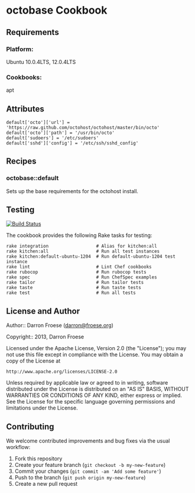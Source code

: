 octobase Cookbook
=================

Requirements
------------

### Platform:

Ubuntu 10.0.4LTS, 12.0.4LTS

### Cookbooks:

apt

Attributes
----------

```
default['octo']['url'] = 'https://raw.github.com/octohost/octohost/master/bin/octo'
default['octo']['path'] = '/usr/bin/octo'
default['sudoers'] = '/etc/sudoers'
default['sshd']['config'] = '/etc/ssh/sshd_config'
```

Recipes
-------

### octobase::default

Sets up the base requirements for the octohost install.

Testing
-------

[![Build Status](https://travis-ci.org/darron/octobase-cookbook.png?branch=master)](https://travis-ci.org/darron/octobase-cookbook)

The cookbook provides the following Rake tasks for testing:

    rake integration                  # Alias for kitchen:all
    rake kitchen:all                  # Run all test instances
    rake kitchen:default-ubuntu-1204  # Run default-ubuntu-1204 test instance
    rake lint                         # Lint Chef cookbooks
    rake rubocop                      # Run rubocop tests
    rake spec                         # Run ChefSpec examples
    rake tailor                       # Run tailor tests
    rake taste                        # Run taste tests
    rake test                         # Run all tests

License and Author
------------------

Author:: Darron Froese (darron@froese.org)

Copyright:: 2013, Darron Froese

Licensed under the Apache License, Version 2.0 (the "License");
you may not use this file except in compliance with the License.
You may obtain a copy of the License at

    http://www.apache.org/licenses/LICENSE-2.0

Unless required by applicable law or agreed to in writing, software
distributed under the License is distributed on an "AS IS" BASIS,
WITHOUT WARRANTIES OR CONDITIONS OF ANY KIND, either express or implied.
See the License for the specific language governing permissions and
limitations under the License.

Contributing
------------

We welcome contributed improvements and bug fixes via the usual workflow:

1. Fork this repository
2. Create your feature branch (`git checkout -b my-new-feature`)
3. Commit your changes (`git commit -am 'Add some feature'`)
4. Push to the branch (`git push origin my-new-feature`)
5. Create a new pull request

